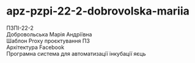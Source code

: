 # apz-pzpi-22-2-dobrovolska-mariia  
ПЗПІ-22-2  
Добровольська Марія Андріївна  
Шаблон Proxy проєктування ПЗ  
Архітектура Facebook  
Програмна система для автоматизації інкубації яєць  
